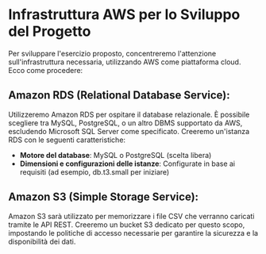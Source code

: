 # Infrastruttura AWS per lo Sviluppo del Progetto

Per sviluppare l'esercizio proposto, concentreremo l'attenzione sull'infrastruttura necessaria, utilizzando AWS come piattaforma cloud. Ecco come procedere:

## Amazon RDS (Relational Database Service):

Utilizzeremo Amazon RDS per ospitare il database relazionale. È possibile scegliere tra MySQL, PostgreSQL, o un altro DBMS supportato da AWS, escludendo Microsoft SQL Server come specificato. Creeremo un'istanza RDS con le seguenti caratteristiche:

- **Motore del database**: MySQL o PostgreSQL (scelta libera)
- **Dimensioni e configurazioni delle istanze**: Configurate in base ai requisiti (ad esempio, db.t3.small per iniziare)

## Amazon S3 (Simple Storage Service):

Amazon S3 sarà utilizzato per memorizzare i file CSV che verranno caricati tramite le API REST. Creeremo un bucket S3 dedicato per questo scopo, impostando le politiche di accesso necessarie per garantire la sicurezza e la disponibilità dei dati.
